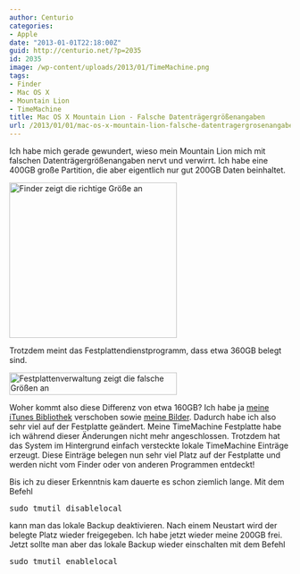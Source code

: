```yaml
---
author: Centurio
categories:
- Apple
date: "2013-01-01T22:18:00Z"
guid: http://centurio.net/?p=2035
id: 2035
image: /wp-content/uploads/2013/01/TimeMachine.png
tags:
- Finder
- Mac OS X
- Mountain Lion
- TimeMachine
title: Mac OS X Mountain Lion - Falsche Datenträgergrößenangaben
url: /2013/01/01/mac-os-x-mountain-lion-falsche-datentragergrosenangaben/
---
```

Ich habe mich gerade gewundert, wieso mein Mountain Lion mich mit falschen Datenträgergrößenangaben nervt und verwirrt. Ich habe eine 400GB große Partition, die aber eigentlich nur gut 200GB Daten beinhaltet.

<!--more-->

<a href="http://centurio.net/2013/01/01/mac-os-x-mountain-lion-falsche-datentragergrosenangaben/findergroesserichtig/" rel="attachment wp-att-2037"><img loading="lazy" class="aligncenter size-medium wp-image-2037" alt="Finder zeigt die richtige Größe an" src="http://centurio.net/wp-content/uploads/2013/01/FinderGroesseRichtig-300x278.png" width="300" height="278" srcset="https://centurio.net/wp-content/uploads/2013/01/FinderGroesseRichtig-300x278.png 300w, https://centurio.net/wp-content/uploads/2013/01/FinderGroesseRichtig.png 414w" sizes="(max-width: 300px) 100vw, 300px" /></a>

Trotzdem meint das Festplattendienstprogramm, dass etwa 360GB belegt sind.

<a href="http://centurio.net/2013/01/01/mac-os-x-mountain-lion-falsche-datentragergrosenangaben/diskutilfalschegroesse/" rel="attachment wp-att-2036"><img loading="lazy" class="aligncenter size-medium wp-image-2036" alt="Festplattenverwaltung zeigt die falsche Größen an" src="http://centurio.net/wp-content/uploads/2013/01/DiskUtilFalscheGroesse-300x40.png" width="300" height="40" srcset="https://centurio.net/wp-content/uploads/2013/01/DiskUtilFalscheGroesse-300x40.png 300w, https://centurio.net/wp-content/uploads/2013/01/DiskUtilFalscheGroesse.png 610w" sizes="(max-width: 300px) 100vw, 300px" /></a>

Woher kommt also diese Differenz von etwa 160GB? Ich habe ja [meine iTunes Bibliothek](http://centurio.net/2012/12/31/synology-ds213-itunes-bibliothek-verschieben/) verschoben sowie [meine Bilder](http://centurio.net/2012/12/31/synology-ds213-photostation-mit-iphoto-11-und-lightroom-4/). Dadurch habe ich also sehr viel auf der Festplatte geändert. Meine TimeMachine Festplatte habe ich während dieser Änderungen nicht mehr angeschlossen. Trotzdem hat das System im Hintergrund einfach versteckte lokale TimeMachine Einträge erzeugt. Diese Einträge belegen nun sehr viel Platz auf der Festplatte und werden nicht vom Finder oder von anderen Programmen entdeckt!

Bis ich zu dieser Erkenntnis kam dauerte es schon ziemlich lange. Mit dem Befehl

<pre>sudo tmutil disablelocal</pre>

kann man das lokale Backup deaktivieren. Nach einem Neustart wird der belegte Platz wieder freigegeben. Ich habe jetzt wieder meine 200GB frei. Jetzt sollte man aber das lokale Backup wieder einschalten mit dem Befehl

<pre>sudo tmutil enablelocal</pre>